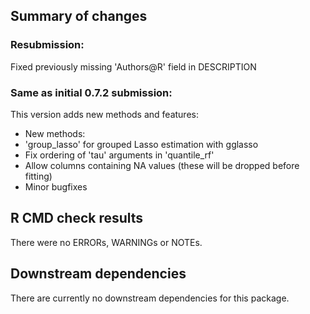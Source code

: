 ## Summary of changes

### Resubmission:

Fixed previously missing 'Authors@R' field in DESCRIPTION

### Same as initial 0.7.2 submission:

This version adds new methods and features:

 - New methods:
  - 'group_lasso' for grouped Lasso estimation with gglasso
 - Fix ordering of 'tau' arguments in 'quantile_rf'
 - Allow columns containing NA values (these will be dropped before fitting)
 - Minor bugfixes

## R CMD check results

There were no ERRORs, WARNINGs or NOTEs. 

## Downstream dependencies

There are currently no downstream dependencies for this package.
